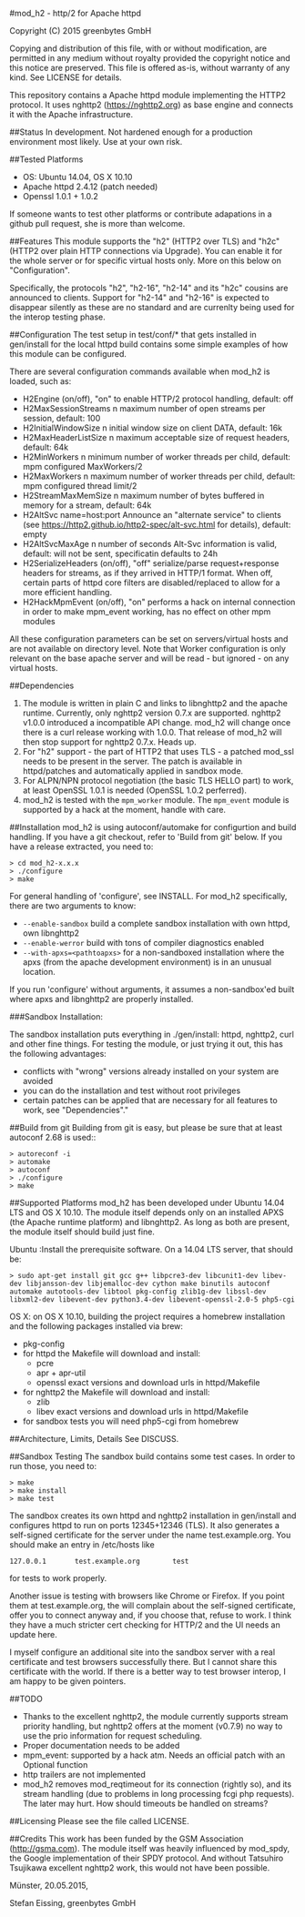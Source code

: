 
#mod_h2 - http/2 for Apache httpd

Copyright (C) 2015 greenbytes GmbH

Copying and distribution of this file, with or without modification,
are permitted in any medium without royalty provided the copyright
notice and this notice are preserved.  This file is offered as-is,
without warranty of any kind. See LICENSE for details.


This repository contains a Apache httpd module implementing the HTTP2
protocol. It uses nghttp2 (https://nghttp2.org) as base engine and connects
it with the Apache infrastructure.


##Status
In development. Not hardened enough for a production environment most likely. 
Use at your own risk.

##Tested Platforms
* OS: Ubuntu 14.04, OS X 10.10
* Apache httpd 2.4.12 (patch needed)
* Openssl 1.0.1 + 1.0.2

If someone wants to test other platforms or contribute adapations in a
github pull request, she is more than welcome.


##Features
This module supports the "h2" (HTTP2 over TLS) and "h2c" (HTTP2 over plain
HTTP connections via Upgrade). You can enable it for the whole server or
for specific virtual hosts only. More on this below on "Configuration".

Specifically, the protocols "h2", "h2-16", "h2-14" and its "h2c" cousins
are announced to clients. Support for "h2-14" and "h2-16" is expected to
disappear silently as these are no standard and are currenlty being used
for the interop testing phase.

##Configuration
The test setup in test/conf/* that gets installed in gen/install for the
local httpd build contains some simple examples of how this module can
be configured.

There are several configuration commands available when mod_h2 is loaded,
such as:

* H2Engine (on/off), "on"    to enable HTTP/2 protocol handling, default: off
* H2MaxSessionStreams n      maximum number of open streams per session, default: 100
* H2InitialWindowSize n      initial window size on client DATA, default: 16k
* H2MaxHeaderListSize n      maximum acceptable size of request headers, default: 64k
* H2MinWorkers n             minimum number of worker threads per child, default: mpm configured MaxWorkers/2
* H2MaxWorkers n             maximum number of worker threads per child, default: mpm configured thread limit/2
* H2StreamMaxMemSize n       maximum number of bytes buffered in memory for a stream, default: 64k
* H2AltSvc name=host:port    Announce an "alternate service" to clients (see https://http2.github.io/http2-spec/alt-svc.html for details), default: empty
* H2AltSvcMaxAge n           number of seconds Alt-Svc information is valid, default: will not be sent, specificatin defaults to 24h
* H2SerializeHeaders (on/off), "off"   serialize/parse request+response headers for streams, as if they arrived in HTTP/1 format. When off, certain parts of httpd core filters are disabled/replaced to allow for a more efficient handling. 
* H2HackMpmEvent (on/off), "on"        performs a hack on internal connection in order to make mpm_event working, has no effect on other mpm modules

All these configuration parameters can be set on servers/virtual hosts and
are not available on directory level. Note that Worker configuration is
only relevant on the base apache server and will be read - but ignored -
on any virtual hosts.


##Dependencies
1. The module is written in plain C and links to libnghttp2 and the
apache runtime. Currently, only nghttp2 version 0.7.x are supported. nghttp2 v1.0.0 introduced a incompatible API change. mod_h2 will change once there is a curl release working with 1.0.0. That release of mod_h2 will then stop support for nghttp2 0.7.x. Heads up.
1. For "h2" support - the part of HTTP2 that uses TLS - a patched mod_ssl
needs to be present in the server. The patch is available in httpd/patches
and automatically applied in sandbox mode.
1. For ALPN/NPN protocol negotiation (the basic TLS HELLO part) to work,
at least OpenSSL 1.0.1 is needed (OpenSSL 1.0.2 perferred).
1. mod_h2 is tested with the `mpm_worker` module. The `mpm_event` module is supported by a hack at the moment, handle with care.


##Installation
mod_h2 is using autoconf/automake for configurtion and build handling. If you
have a git checkout, refer to 'Build from git' below. If you have a release
extracted, you need to:
```
> cd mod_h2-x.x.x
> ./configure
> make
```

For general handling of 'configure', see INSTALL. For mod_h2 specifically,
there are two arguments to know:
* `--enable-sandbox`     build a complete sandbox installation with own httpd, own libnghttp2
* `--enable-werror`      build with tons of compiler diagnostics enabled
* `--with-apxs=<pathtoapxs>` for a non-sandboxed installation where the apxs (from the apache development environment) is in an unusual location.

If you run 'configure' without arguments, it assumes a non-sandbox'ed built
where apxs and libnghttp2 are properly installed.


###Sandbox Installation:

The sandbox installation puts everything in ./gen/install: httpd, nghttp2, curl
and other fine things. For testing the module, or just trying it out, this
has the following advantages:
* conflicts with "wrong" versions already installed on your system are avoided
* you can do the installation and test without root privileges
* certain patches can be applied that are necessary for all features to work, see "Dependencies"."


##Build from git
Building from git is easy, but please be sure that at least autoconf 2.68 is
used::
```
> autoreconf -i
> automake
> autoconf
> ./configure
> make
```

##Supported Platforms
mod_h2 has been developed under Ubuntu 14.04 LTS and OS X 10.10. The module
itself depends only on an installed APXS (the Apache runtime platform) and
libnghttp2. As long as both are present, the module itself should build
just fine.

Ubuntu :Install the prerequisite software. On a 14.04 LTS server, that should be:
```
> sudo apt-get install git gcc g++ libpcre3-dev libcunit1-dev libev-dev libjansson-dev libjemalloc-dev cython make binutils autoconf automake autotools-dev libtool pkg-config zlib1g-dev libssl-dev libxml2-dev libevent-dev python3.4-dev libevent-openssl-2.0-5 php5-cgi
```

OS X: on OS X 10.10, building the project requires a homebrew installation and the following packages installed via brew:
* pkg-config
* for httpd the Makefile will download and install:
    * pcre
    * apr + apr-util
    * openssl
  exact versions and download urls in httpd/Makefile
* for nghttp2 the Makefile will download and install:
    * zlib
    * libev
  exact versions and download urls in httpd/Makefile
* for sandbox tests you will need php5-cgi from homebrew

##Architecture, Limits, Details
See DISCUSS.


##Sandbox Testing
The sandbox build contains some test cases. In order to run those, you
need to:
```
> make
> make install
> make test
```
The sandbox creates its own httpd and nghttp2 installation in gen/install
and configures httpd to run on ports 12345+12346 (TLS). It also generates
a self-signed certificate for the server under the name test.example.org.
You should make an entry in /etc/hosts like
```
127.0.0.1       test.example.org        test
```
for tests to work properly.

Another issue is testing with browsers like Chrome or Firefox. If you point
them at test.example.org, the will complain about the self-signed certificate,
offer you to connect anyway and, if you choose that, refuse to work. I think
they have a much stricter cert checking for HTTP/2 and the UI needs an update
here.

I myself configure an additional site into the sandbox server with a real
certificate and test browsers successfully there. But I cannot share this
certificate with the world. If there is a better way to test browser interop,
I am happy to be given pointers.


##TODO
* Thanks to the excellent nghttp2, the module currently supports stream priority
handling, but nghttp2 offers at the moment (v0.7.9) no way to use the prio
information for request scheduling.
* Proper documentation needs to be added
* mpm_event: supported by a hack atm. Needs an official patch with an Optional
function
* http trailers are not implemented
* mod_h2 removes mod_reqtimeout for its connection (rightly so), and its
  stream handling (due to problems in long processing fcgi php requests). 
  The later may hurt. How should timeouts be handled on streams?

##Licensing
Please see the file called LICENSE.


##Credits
This work has been funded by the GSM Association (http://gsma.com). The module
itself was heavily influenced by mod_spdy, the Google implementation of their
SPDY protocol. And without Tatsuhiro Tsujikawa excellent nghttp2 work, this
would not have been possible.


Münster, 20.05.2015,

Stefan Eissing, greenbytes GmbH

